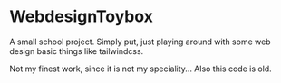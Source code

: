 # WebdesignToybox
A small school project. Simply put, just playing around with some web design basic things like tailwindcss.

Not my finest work, since it is not my speciality... Also this code is old.
